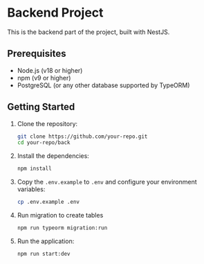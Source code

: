 # Backend Project

This is the backend part of the project, built with NestJS.

## Prerequisites

- Node.js (v18 or higher)
- npm (v9 or higher)
- PostgreSQL (or any other database supported by TypeORM)

## Getting Started

1. Clone the repository:

   ```sh
   git clone https://github.com/your-repo.git
   cd your-repo/back
   ```

2. Install the dependencies:

   ```sh
   npm install
   ```

3. Copy the `.env.example` to `.env` and configure your environment variables:

   ```sh
   cp .env.example .env
   ```

4. Run migration to create tables

   ```sh
   npm run typeorm migration:run
   ```

5. Run the application:
   ```sh
   npm run start:dev
   ```
